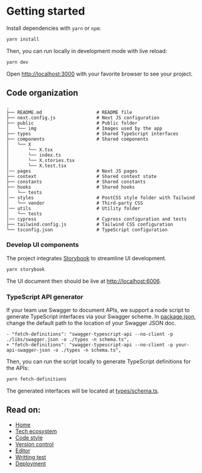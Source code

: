 # Getting started

Install dependencies with `yarn` or `npm`:

```bash
yarn install
```

Then, you can run locally in development mode with live reload:

```bash
yarn dev
```

Open [http://localhost:3000](http://localhost:3000) with your favorite browser
to see your project.

## Code organization

```
.
├── README.md                    # README file
├── next.config.js               # Next JS configuration
├── public                       # Public folder
│   └── img                      # Images used by the app
├── types                        # Shared TypeScript interfaces
├── components                   # Shared components
│   └── X
│       └── X.tsx
│       └── index.ts
│       └── X.stories.tsx
│       └── X.test.tsx
│── pages                        # Next JS pages
├── context                      # Shared context state
├── constants                    # Shared constants
├── hooks                        # Shared hooks
│   └── tests
│── styles                       # PostCSS style folder with Tailwind
│   └── vendor                   # Third-party CSS
│── utils                        # Utility folder
│   └── tests
│── cypress                      # Cypress configuration and tests
├── tailwind.config.js           # Tailwind CSS configuration
└── tsconfig.json                # TypeScript configuration
```

### Develop UI components

The project integrates [Storybook](https://storybook.js.org/) to streamline UI
development.

```bash
yarn storybook
```

The UI document then should be live at
[http://localhost:6006](http://localhost:6006).

### TypeScript API generator

If your team use Swagger to document APIs, we support a node script to generate
TypeScript interfaces via your Swagger scheme. In
[package.json](../package.json), change the default path to the location of your
Swagger JSON doc.

```
- "fetch-definitions": "swagger-typescript-api --no-client -p ./libs/swagger.json -o ./types -n schema.ts",
+ "fetch-definitions": "swagger-typescript-api --no-client -p your-api-swagger-json -o ./types -n schema.ts",
```

Then, you can run the script locally to generate TypeScript definitions for the
APIs:

```bash
yarn fetch-definitions
```

The generated interfaces will be located at
[types/schema.ts](../types/schema.ts).

## Read on:

- [Home](../README.md)
- [Tech ecosystem](./TECH_ECOSYSTEM.md)
- [Code style](./CODE_STYLE.md)
- [Version control](./VERSION_CONTROL.md)
- [Editor](./EDITOR.md)
- [Writting test](./WRITING_TEST.md)
- [Deployment](./DEPLOYMENT.md)
